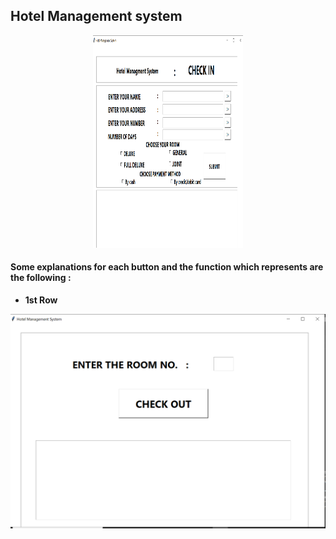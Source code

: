 ## Hotel Management system
<p align="center">
   <img width="240" height="340"src="imgs/img1.png">
</p>

#### Some explanations for each button and the function which represents are the following : 

- **1st Row**
<p align="center">
   <img src="imgs/img2.png">
</p>
